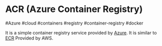 # ACR (Azure Container Registry)
#Azure #cloud #containers #registry #container-registry #docker 

It is a simple container registry service provided by [Azure](-=%20Azure%20=-/Azure.md). It is similar to [ECR](ECR) Provided by AWS.
